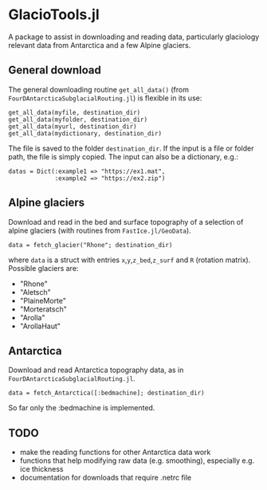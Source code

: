 # GlacioTools.jl

A package to assist in downloading and reading data, particularly glaciology relevant data from Antarctica and a few Alpine glaciers.

## General download
The general downloading routine `get_all_data()` (from `FourDAntarcticaSubglacialRouting.jl`) is flexible in its use:
```
get_all_data(myfile, destination_dir)
get_all_data(myfolder, destination_dir)
get_all_data(myurl, destination_dir)
get_all_data(mydictionary, destination_dir)
```
The file is saved to the folder `destination_dir`. If the input is a file or folder path, the file is simply copied. The input can also be a dictionary, e.g.:
```
datas = Dict(:example1 => "https://ex1.mat",
             :example2 => "https://ex2.zip")
```

## Alpine glaciers
Download and read in the bed and surface topography of a selection of alpine glaciers (with routines from `FastIce.jl/GeoData`).
```
data = fetch_glacier("Rhone"; destination_dir)
```
where `data` is a struct with entries `x`,`y`,`z_bed`,`z_surf` and `R` (rotation matrix). Possible glaciers are:

- "Rhone"
- "Aletsch"
- "PlaineMorte"
- "Morteratsch"
- "Arolla"
- "ArollaHaut"



## Antarctica
Download and read Antarctica topography data, as in `FourDAntarcticaSubglacialRouting.jl`.
```
data = fetch_Antarctica([:bedmachine]; destination_dir)
```
So far only the :bedmachine is implemented.

## TODO
- make the reading functions for other Antarctica data work
- functions that help modifying raw data (e.g. smoothing), especially e.g. ice thickness
- documentation for downloads that require .netrc file
